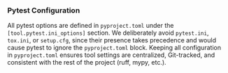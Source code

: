 ### Pytest Configuration

All pytest options are defined in `pyproject.toml` under the `[tool.pytest.ini_options]` section.
We deliberately avoid `pytest.ini`, `tox.ini`, or `setup.cfg`, since their presence takes precedence and would cause pytest to ignore the `pyproject.toml` block.
Keeping all configuration in `pyproject.toml` ensures tool settings are centralized, Git-tracked, and consistent with the rest of the project (ruff, mypy, etc.).
